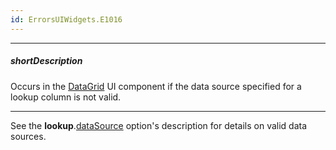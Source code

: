 ```yaml
---
id: ErrorsUIWidgets.E1016
---
```

---
##### shortDescription
Occurs in the [DataGrid](/api-reference/10%20UI%20Widgets/dxDataGrid '/Documentation/ApiReference/UI_Components/dxDataGrid/') UI component if the data source specified for a lookup column is not valid.

---
See the **lookup**.[dataSource](/api-reference/_hidden/GridBaseColumn/lookup/dataSource.md '/Documentation/ApiReference/UI_Components/dxDataGrid/Configuration/columns/lookup/#dataSource') option's description for details on valid data sources.
